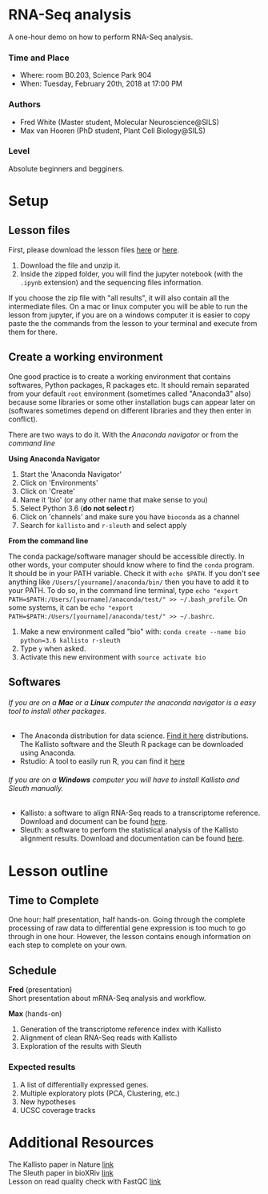 # RNA-Seq analysis
A one-hour demo on how to perform RNA-Seq analysis. 

### Time and Place
- Where: room B0.203, Science Park 904  
- When:  Tuesday, February 20th, 2018 at 17:00 PM

### Authors
- Fred White (Master student, Molecular Neuroscience@SILS)
- Max van Hooren  (PhD student, Plant Cell Biology@SILS)

### Level
Absolute beginners and begginers.  

# Setup
## Lesson files
First, please download the lesson files [here](https://www.dropbox.com/sh/lrl7q4c6yv4y3va/AABsQTqVj47a5C_o8MxL-n2xa?dl=0) or [here](https://doi.org/10.5281/zenodo.1175858).

1. Download the file and unzip it.
2. Inside the zipped folder, you will find the jupyter notebook (with the ``.ipynb`` extension) and the sequencing files information. 

If you choose the zip file with "all results", it will also contain all the intermediate files. 
On a mac or linux computer you will be able to run the lesson from jupyter, if you are on  a windows computer it is easier to copy paste the the commands from the lesson to your terminal and execute from them for there.

## Create a working environment 
One good practice is to create a working environment  that contains softwares, Python packages, R packages etc. It should remain separated from your default `root` environment (sometimes called "Anaconda3" also) because some libraries or some other installation bugs can appear later on (softwares sometimes depend on different libraries and they then enter in conflict).

There are two ways to do it. With the _Anaconda navigator_ or from the _command line_

__Using Anaconda Navigator__

1. Start the 'Anaconda Navigator'
2. Click on 'Environments' 
3. Click on 'Create'
4. Name it 'bio' (or any other name that make sense to you)
5. Select Python 3.6  (__do not select r__)
6. Click on 'channels' and make sure you have `bioconda` as a channel
7. Search for `kallisto` and `r-sleuth` and select apply

__From the command line__ 

The conda package/software manager should be accessible directly. In other words, your computer should know where to find the `conda` program. It should be in your PATH variable. Check it with `echo $PATH`. If you don't see anything like `/Users/[yourname]/anaconda/bin/` then you have to add it to your PATH. To do so, in the command line terminal, type `echo "export PATH=$PATH:/Users/[yourname]/anaconda/test/" >> ~/.bash_profile`. On some systems, it can be `echo "export PATH=$PATH:/Users/[yourname]/anaconda/test/" >> ~/.bashrc`.
1. Make a new environment called "bio" with: `conda create --name bio python=3.6 kallisto r-sleuth` 
2. Type `y` when asked. 
3. Activate this new environment with `source activate bio` 

## Softwares
###### If you are on a **Mac** or a **Linux** computer the anaconda navigator is a easy tool to install other packages. 
- The Anaconda distribution for data science. [Find it here](https://www.anaconda.com/download/) distributions. The Kallisto software and the Sleuth R package can be downloaded using Anaconda. 
- Rstudio: A tool to easily run R, you can find it [here](https://www.rstudio.com/products/rstudio/download/#download)
###### If you are on a **Windows** computer you will have to install Kallisto and Sleuth manually.
- Kallisto: a software to align RNA-Seq reads to a transcriptome reference. Download and document can be found [here](https://pachterlab.github.io/kallisto/about).
- Sleuth: a software to perform the statistical analysis of the Kallisto alignment results. Download and documentation can be found [here](https://pachterlab.github.io/sleuth/about).

# Lesson outline
## Time to Complete
One hour: half presentation, half hands-on. Going through the complete processing of raw data to differential gene expression is too much to go through in one hour. 
However, the lesson contains enough information on each step to complete on your own.

## Schedule
**Fred** (presentation)  
Short presentation about mRNA-Seq analysis and workflow. 

**Max** (hands-on)  
1. Generation of the transcriptome reference index with Kallisto
2. Alignment of clean RNA-Seq reads with Kallisto
3. Exploration of the results with Sleuth

### Expected results 
1. A list of differentially expressed genes.
2. Multiple exploratory plots (PCA, Clustering, etc.)
3. New hypotheses
4. UCSC coverage tracks 

# Additional Resources 
The Kallisto paper in Nature [link](https://www.nature.com/articles/nbt.3519)  
The Sleuth paper in bioXRiv [link](https://www.biorxiv.org/content/early/2016/06/10/058164)  
Lesson on read quality check with FastQC [link](http://www.datacarpentry.org/wrangling-genomics/00-quality-control/)
